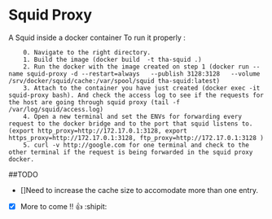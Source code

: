 # Squid Proxy
A Squid  inside a docker container
To run it properly :

	
```	
	0. Navigate to the right directory.
	1. Build the image (docker build  -t tha-squid .)
	2. Run the docker with the image created on step 1 (docker run --name squid-proxy -d --restart=always   --publish 3128:3128   --volume /srv/docker/squid/cache:/var/spool/squid tha-squid:latest)
	3. Attach to the container you have just created (docker exec -it squid-proxy bash). And check the access log to see if the requests for the host are going through squid proxy (tail -f /var/log/squid/access.log)
	4. Open a new terminal and set the ENVs for forwarding every request to the docker bridge and to the port that squid listens to.  (export http_proxy=http://172.17.0.1:3128, export https_proxy=http://172.17.0.1:3128, ftp_proxy=http://172.17.0.1:3128 )
	5. curl -v http://google.com for one terminal and check to the other terminal if the request is being forwarded in the squid proxy docker.
```


##TODO
- []Need to increase the cache size to accomodate more than one entry.


- [x] More to come !! :+1: :shipit:
